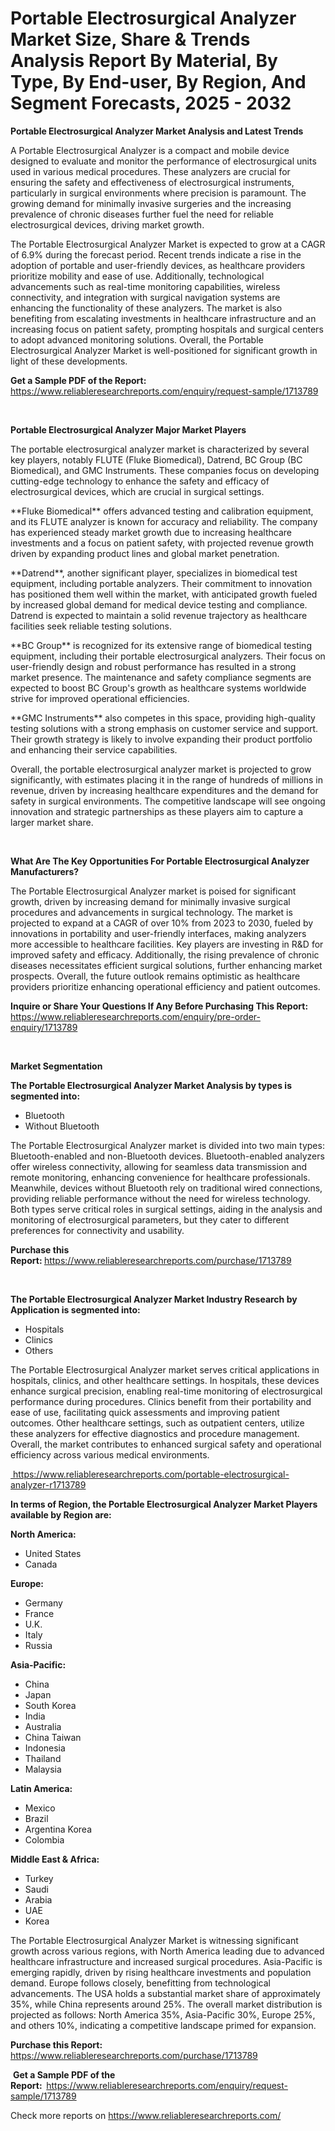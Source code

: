 <p><h1>Portable Electrosurgical Analyzer Market Size, Share & Trends Analysis Report By Material, By Type, By End-user, By Region, And Segment Forecasts, 2025 - 2032</h1></p><p><strong>Portable Electrosurgical Analyzer Market Analysis and Latest Trends</strong></p>
<p><p>A Portable Electrosurgical Analyzer is a compact and mobile device designed to evaluate and monitor the performance of electrosurgical units used in various medical procedures. These analyzers are crucial for ensuring the safety and effectiveness of electrosurgical instruments, particularly in surgical environments where precision is paramount. The growing demand for minimally invasive surgeries and the increasing prevalence of chronic diseases further fuel the need for reliable electrosurgical devices, driving market growth.</p><p>The Portable Electrosurgical Analyzer Market is expected to grow at a CAGR of 6.9% during the forecast period. Recent trends indicate a rise in the adoption of portable and user-friendly devices, as healthcare providers prioritize mobility and ease of use. Additionally, technological advancements such as real-time monitoring capabilities, wireless connectivity, and integration with surgical navigation systems are enhancing the functionality of these analyzers. The market is also benefiting from escalating investments in healthcare infrastructure and an increasing focus on patient safety, prompting hospitals and surgical centers to adopt advanced monitoring solutions. Overall, the Portable Electrosurgical Analyzer Market is well-positioned for significant growth in light of these developments.</p></p>
<p><strong>Get a Sample PDF of the Report:&nbsp;</strong> <a href="https://www.reliableresearchreports.com/enquiry/request-sample/1713789?utm_campaign=2255&utm_medium=2&utm_source=Github&utm_content=ia&utm_term=28032025&utm_id=portable-electrosurgical-analyzer">https://www.reliableresearchreports.com/enquiry/request-sample/1713789</a></p>
<p>&nbsp;</p>
<p><strong>Portable Electrosurgical Analyzer Major Market Players</strong></p>
<p><p>The portable electrosurgical analyzer market is characterized by several key players, notably FLUTE (Fluke Biomedical), Datrend, BC Group (BC Biomedical), and GMC Instruments. These companies focus on developing cutting-edge technology to enhance the safety and efficacy of electrosurgical devices, which are crucial in surgical settings.</p><p>**Fluke Biomedical** offers advanced testing and calibration equipment, and its FLUTE analyzer is known for accuracy and reliability. The company has experienced steady market growth due to increasing healthcare investments and a focus on patient safety, with projected revenue growth driven by expanding product lines and global market penetration. </p><p>**Datrend**, another significant player, specializes in biomedical test equipment, including portable analyzers. Their commitment to innovation has positioned them well within the market, with anticipated growth fueled by increased global demand for medical device testing and compliance. Datrend is expected to maintain a solid revenue trajectory as healthcare facilities seek reliable testing solutions.</p><p>**BC Group** is recognized for its extensive range of biomedical testing equipment, including their portable electrosurgical analyzers. Their focus on user-friendly design and robust performance has resulted in a strong market presence. The maintenance and safety compliance segments are expected to boost BC Group's growth as healthcare systems worldwide strive for improved operational efficiencies.</p><p>**GMC Instruments** also competes in this space, providing high-quality testing solutions with a strong emphasis on customer service and support. Their growth strategy is likely to involve expanding their product portfolio and enhancing their service capabilities.</p><p>Overall, the portable electrosurgical analyzer market is projected to grow significantly, with estimates placing it in the range of hundreds of millions in revenue, driven by increasing healthcare expenditures and the demand for safety in surgical environments. The competitive landscape will see ongoing innovation and strategic partnerships as these players aim to capture a larger market share.</p></p>
<p>&nbsp;</p>
<p><strong>What Are The Key Opportunities For Portable Electrosurgical Analyzer Manufacturers?</strong></p>
<p><p>The Portable Electrosurgical Analyzer market is poised for significant growth, driven by increasing demand for minimally invasive surgical procedures and advancements in surgical technology. The market is projected to expand at a CAGR of over 10% from 2023 to 2030, fueled by innovations in portability and user-friendly interfaces, making analyzers more accessible to healthcare facilities. Key players are investing in R&D for improved safety and efficacy. Additionally, the rising prevalence of chronic diseases necessitates efficient surgical solutions, further enhancing market prospects. Overall, the future outlook remains optimistic as healthcare providers prioritize enhancing operational efficiency and patient outcomes.</p></p>
<p><strong>Inquire or Share Your Questions If Any Before Purchasing This Report:</strong> <a href="https://www.reliableresearchreports.com/enquiry/pre-order-enquiry/1713789?utm_campaign=2255&utm_medium=2&utm_source=Github&utm_content=ia&utm_term=28032025&utm_id=portable-electrosurgical-analyzer">https://www.reliableresearchreports.com/enquiry/pre-order-enquiry/1713789</a></p>
<p>&nbsp;</p>
<p><strong>Market Segmentation</strong></p>
<p><strong>The Portable Electrosurgical Analyzer Market Analysis by types is segmented into:</strong></p>
<p><ul><li>Bluetooth</li><li>Without Bluetooth</li></ul></p>
<p><p>The Portable Electrosurgical Analyzer market is divided into two main types: Bluetooth-enabled and non-Bluetooth devices. Bluetooth-enabled analyzers offer wireless connectivity, allowing for seamless data transmission and remote monitoring, enhancing convenience for healthcare professionals. Meanwhile, devices without Bluetooth rely on traditional wired connections, providing reliable performance without the need for wireless technology. Both types serve critical roles in surgical settings, aiding in the analysis and monitoring of electrosurgical parameters, but they cater to different preferences for connectivity and usability.</p></p>
<p><strong>Purchase this Report:&nbsp;</strong><a href="https://www.reliableresearchreports.com/purchase/1713789?utm_campaign=2255&utm_medium=2&utm_source=Github&utm_content=ia&utm_term=28032025&utm_id=portable-electrosurgical-analyzer">https://www.reliableresearchreports.com/purchase/1713789</a></p>
<p>&nbsp;</p>
<p><strong>The Portable Electrosurgical Analyzer Market Industry Research by Application is segmented into:</strong></p>
<p><ul><li>Hospitals</li><li>Clinics</li><li>Others</li></ul></p>
<p><p>The Portable Electrosurgical Analyzer market serves critical applications in hospitals, clinics, and other healthcare settings. In hospitals, these devices enhance surgical precision, enabling real-time monitoring of electrosurgical performance during procedures. Clinics benefit from their portability and ease of use, facilitating quick assessments and improving patient outcomes. Other healthcare settings, such as outpatient centers, utilize these analyzers for effective diagnostics and procedure management. Overall, the market contributes to enhanced surgical safety and operational efficiency across various medical environments.</p></p>
<p><a href="https://www.reliableresearchreports.com/portable-electrosurgical-analyzer-r1713789?utm_campaign=2255&utm_medium=2&utm_source=Github&utm_content=ia&utm_term=28032025&utm_id=portable-electrosurgical-analyzer">&nbsp;https://www.reliableresearchreports.com/portable-electrosurgical-analyzer-r1713789</a></p>
<p><strong>In terms of Region, the Portable Electrosurgical Analyzer Market Players available by Region are:</strong></p>
<p>
    <p> <strong> North America: </strong>
        <ul>
            <li>United States</li>
            <li>Canada</li>
        </ul>
        </p> 
    <p> <strong> Europe: </strong>
        <ul>
            <li>Germany</li>
            <li>France</li>
            <li>U.K.</li>
            <li>Italy</li>
            <li>Russia</li>
        </ul>
        </p> 
    <p> <strong> Asia-Pacific: </strong>
        <ul>
            <li>China</li>
            <li>Japan</li>
            <li>South Korea</li>
            <li>India</li>
            <li>Australia</li>
            <li>China Taiwan</li>
            <li>Indonesia</li>
            <li>Thailand</li>
            <li>Malaysia</li>
        </ul>
        </p> 
    <p> <strong> Latin America: </strong>
        <ul>
            <li>Mexico</li>
            <li>Brazil</li>
            <li>Argentina Korea</li>
            <li>Colombia</li>
        </ul>
        </p> 
    <p> <strong> Middle East & Africa: </strong>
        <ul>
            <li>Turkey</li>
            <li>Saudi</li>
            <li>Arabia</li>
            <li>UAE</li>
            <li>Korea</li>
        </ul>
    </p>
    </p>
<p><p>The Portable Electrosurgical Analyzer Market is witnessing significant growth across various regions, with North America leading due to advanced healthcare infrastructure and increased surgical procedures. Asia-Pacific is emerging rapidly, driven by rising healthcare investments and population demand. Europe follows closely, benefitting from technological advancements. The USA holds a substantial market share of approximately 35%, while China represents around 25%. The overall market distribution is projected as follows: North America 35%, Asia-Pacific 30%, Europe 25%, and others 10%, indicating a competitive landscape primed for expansion.</p></p>
<p><strong>Purchase this Report: </strong><a href="https://www.reliableresearchreports.com/purchase/1713789?utm_campaign=2255&utm_medium=2&utm_source=Github&utm_content=ia&utm_term=28032025&utm_id=portable-electrosurgical-analyzer">https://www.reliableresearchreports.com/purchase/1713789</a></p>
<p>&nbsp;<strong>Get a Sample PDF of the Report:&nbsp;&nbsp;</strong><a href="https://www.reliableresearchreports.com/enquiry/request-sample/1713789?utm_campaign=2255&utm_medium=2&utm_source=Github&utm_content=ia&utm_term=28032025&utm_id=portable-electrosurgical-analyzer">https://www.reliableresearchreports.com/enquiry/request-sample/1713789</a></p>
<p><strong></strong></p>
<p>Check more reports on <a href="https://www.reliableresearchreports.com/?utm_campaign=2255&utm_medium=2&utm_source=Github&utm_content=ia&utm_term=28032025&utm_id=portable-electrosurgical-analyzer">https://www.reliableresearchreports.com/</a></p>